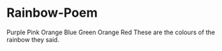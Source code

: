 # Rainbow-Poem
Purple
Pink
Orange
Blue
Green
Orange
Red
These are the colours of the rainbow they said.
